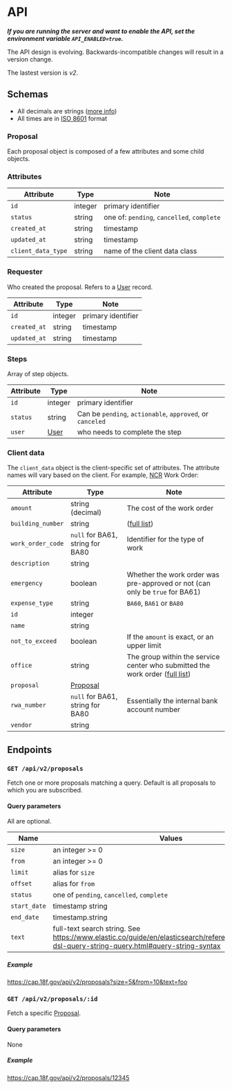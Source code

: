 # API

***If you are running the server and want to enable the API, set the environment variable `API_ENABLED=true`.***

The API design is evolving. Backwards-incompatible changes will result in a version change.

The lastest version is *v2*.

## Schemas

* All decimals are strings ([more info](https://github.com/rails-api/active_model_serializers/issues/202))
* All times are in [ISO 8601](https://en.wikipedia.org/wiki/ISO_8601) format

### Proposal

Each proposal object is composed of a few attributes and some child objects.

### Attributes

Attribute | Type | Note
--- | --- | ---
`id` | integer | primary identifier
`status` | string | one of: `pending`, `cancelled`, `complete`
`created_at` | string | timestamp
`updated_at` | string | timestamp
`client_data_type` | string | name of the client data class

### Requester

Who created the proposal. Refers to a [User](#user) record.

Attribute | Type | Note
--- | --- | ---
`id` | integer | primary identifier
`created_at` | string | timestamp
`updated_at` | string | timestamp

### Steps

Array of step objects.

Attribute | Type | Note
--- | --- | ---
`id` | integer | primary identifier
`status` | string | Can be `pending`, `actionable`, `approved`, or `canceled`
`user` | [User](#user) | who needs to complete the step

### Client data

The `client_data` object is the client-specific set of attributes. The attribute names
will vary based on the client. For example, [NCR](overview.md#national-capitol-region-ncr-service-centers) Work Order:

Attribute | Type | Note
--- | --- | ---
`amount` | string (decimal) | The cost of the work order
`building_number` | string | ([full list](../config/data/ncr.yaml))
`work_order_code` | `null` for BA61, string for BA80 | Identifier for the type of work
`description` | string |
`emergency` | boolean | Whether the work order was pre-approved or not (can only be `true` for BA61)
`expense_type` | string | `BA60`, `BA61` or `BA80`
`id` | integer |
`name` | string |
`not_to_exceed` | boolean | If the `amount` is exact, or an upper limit
`office` | string | The group within the service center who submitted the work order ([full list](../config/data/ncr.yaml))
`proposal` | [Proposal](#proposal) |
`rwa_number` | `null` for BA61, string for BA80 | Essentially the internal bank account number
`vendor` | string |

## Endpoints

### `GET /api/v2/proposals`

Fetch one or more proposals matching a query. Default is all proposals to which you are subscribed.

#### Query parameters

All are optional.

Name | Values
--- | ---
`size` | an integer >= 0
`from` | an integer >= 0
`limit` | alias for `size`
`offset` | alias for `from`
`status` | one of `pending`, `cancelled`, `complete`
`start_date` | timestamp string
`end_date` | timestamp.string
`text` | full-text search string. See https://www.elastic.co/guide/en/elasticsearch/reference/current/query-dsl-query-string-query.html#query-string-syntax

##### Example

https://cap.18f.gov/api/v2/proposals?size=5&from=10&text=foo

### `GET /api/v2/proposals/:id`

Fetch a specific [Proposal](#proposal).

#### Query parameters

None

##### Example

https://cap.18f.gov/api/v2/proposals/12345

